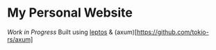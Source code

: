 # My Personal Website

_Work in Progress_
Built using [leptos]("https://github.com/leptos-rs/leptos") & (axum)[https://github.com/tokio-rs/axum]
